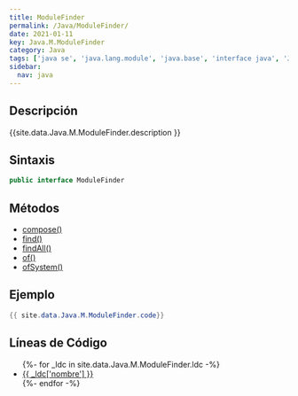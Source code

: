 ```yaml
---
title: ModuleFinder
permalink: /Java/ModuleFinder/
date: 2021-01-11
key: Java.M.ModuleFinder
category: Java
tags: ['java se', 'java.lang.module', 'java.base', 'interface java', 'Java 9']
sidebar: 
  nav: java
---
```


## Descripción
{{site.data.Java.M.ModuleFinder.description }}

## Sintaxis
~~~java
public interface ModuleFinder
~~~

## Métodos
* [compose()](/Java/ModuleFinder/compose)
* [find()](/Java/ModuleFinder/find)
* [findAll()](/Java/ModuleFinder/findAll)
* [of()](/Java/ModuleFinder/of)
* [ofSystem()](/Java/ModuleFinder/ofSystem)

## Ejemplo
~~~java
{{ site.data.Java.M.ModuleFinder.code}}
~~~

## Líneas de Código
<ul>
{%- for _ldc in site.data.Java.M.ModuleFinder.ldc -%}
   <li>
       <a href="{{_ldc['url'] }}">{{ _ldc['nombre'] }}</a>
   </li>
{%- endfor -%}
</ul>
